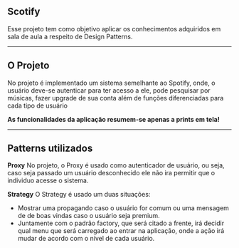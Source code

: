 ## Scotify ##
Esse projeto tem como objetivo aplicar os conhecimentos adquiridos em sala de aula a respeito de Design Patterns.

----------
O Projeto
-------------
No projeto é implementado um sistema semelhante ao  Spotify, onde, o usuário deve-se autenticar para ter acesso a ele, pode pesquisar por músicas, fazer upgrade de sua conta além de funções diferenciadas para cada tipo de usuário

<i class="icon-asterisk"></i> **As funcionalidades da aplicação resumem-se apenas a prints em tela!**

----------
Patterns utilizados
-------------

<i class="icon-key"></i> **Proxy**
No projeto, o Proxy é usado como autenticador de usuário, ou seja, caso seja passado um usuário desconhecido ele não ira permitir que o individuo acesse o sistema.

<i class="icon-key"></i> **Strategy**
O Strategy é usado um duas situações: 

- Mostrar uma propagando caso o usuário for comum ou uma mensagem de de boas vindas caso o usuário seja premium.
- Juntamente com o padrão factory, que será citado a frente, irá decidir qual menu que será carregado ao entrar na aplicação, onde a ação irá mudar de acordo com o nível de cada usuário.
